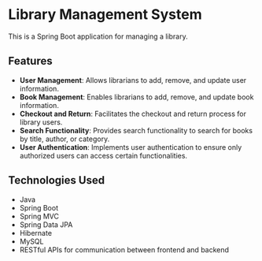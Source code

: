 # Library Management System

This is a Spring Boot application for managing a library.

## Features

- **User Management**: Allows librarians to add, remove, and update user information.
- **Book Management**: Enables librarians to add, remove, and update book information. 
- **Checkout and Return**: Facilitates the checkout and return process for library users.
- **Search Functionality**: Provides search functionality to search for books by title, author, or category.
- **User Authentication**: Implements user authentication to ensure only authorized users can access certain functionalities.
 
## Technologies Used 

- Java
- Spring Boot 
- Spring MVC
- Spring Data JPA
- Hibernate
- MySQL
- RESTful APIs for communication between frontend and backend
